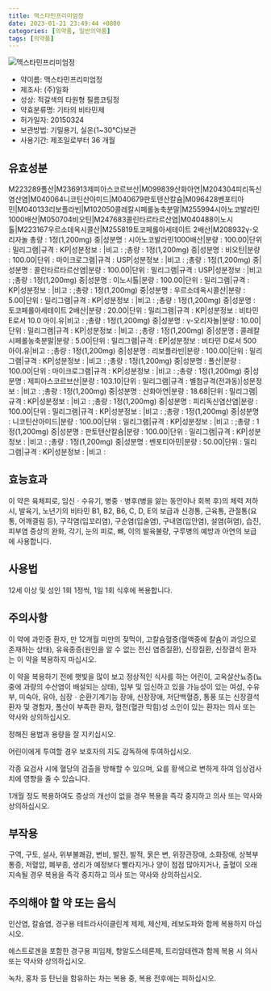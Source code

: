 ```yaml
---
title: 맥스타민프리미엄정
date: 2023-01-21 23:49:44 +0800
categories: [의약품, 일반의약품]
tags: [의약품]
---
```

![맥스타민프리미엄정](https://nedrug.mfds.go.kr/pbp/cmn/itemImageDownload/149805864617300081)

- 약이름: 맥스타민프리미엄정
- 제조사: (주)일화
- 성상: 적갈색의 타원형 필름코팅정
- 약효분류명: 기타의 비타민제
- 허가일자: 20150324
- 보관방법: 기밀용기, 실온(1~30℃)보관
- 사용기간: 제조일로부터 36 개월
## 유효성분
M223289폴산|M236913제피아스코르브산|M099839산화아연|M204304피리독신염산염|M040064니코틴산아미드|M040679판토텐산칼슘|M096428벤포티아민|M040133리보플라빈|M102050콜레칼시페롤농축분말|M255994시아노코발라민1000배산|M050704비오틴|M247683콜린타르타르산염|M040488이노시톨|M223167우르소데옥시콜산|M255819토코페롤아세테이트 2배산|M208932γ-오리자놀
총량 : 1정(1,200mg) 중|성분명 : 시아노코발라민1000배산|분량 : 100.00|단위 : 밀리그램|규격 : KP|성분정보 : |비고 : ;총량 : 1정(1,200mg) 중|성분명 : 비오틴|분량 : 100.00|단위 : 마이크로그램|규격 : USP|성분정보 : |비고 : ;총량 : 1정(1,200mg) 중|성분명 : 콜린타르타르산염|분량 : 100.00|단위 : 밀리그램|규격 : USP|성분정보 : |비고 : ;총량 : 1정(1,200mg) 중|성분명 : 이노시톨|분량 : 100.00|단위 : 밀리그램|규격 : KP|성분정보 : |비고 : ;총량 : 1정(1,200mg) 중|성분명 : 우르소데옥시콜산|분량 : 5.00|단위 : 밀리그램|규격 : KP|성분정보 : |비고 : ;총량 : 1정(1,200mg) 중|성분명 : 토코페롤아세테이트 2배산|분량 : 20.00|단위 : 밀리그램|규격 : KP|성분정보 : 비타민 E로서 10.0 아이.유|비고 : ;총량 : 1정(1,200mg) 중|성분명 : γ-오리자놀|분량 : 10.00|단위 : 밀리그램|규격 : KP|성분정보 : |비고 : ;총량 : 1정(1,200mg) 중|성분명 : 콜레칼시페롤농축분말|분량 : 5.00|단위 : 밀리그램|규격 : EP|성분정보 : 비타민 D로서 500 아이.유|비고 : ;총량 : 1정(1,200mg) 중|성분명 : 리보플라빈|분량 : 100.00|단위 : 밀리그램|규격 : KP|성분정보 : |비고 : ;총량 : 1정(1,200mg) 중|성분명 : 폴산|분량 : 100.00|단위 : 마이크로그램|규격 : KP|성분정보 : |비고 : ;총량 : 1정(1,200mg) 중|성분명 : 제피아스코르브산|분량 : 103.10|단위 : 밀리그램|규격 : 별첨규격(전과동)|성분정보 : |비고 : ;총량 : 1정(1,200mg) 중|성분명 : 산화아연|분량 : 18.68|단위 : 밀리그램|규격 : KP|성분정보 : |비고 : ;총량 : 1정(1,200mg) 중|성분명 : 피리독신염산염|분량 : 100.00|단위 : 밀리그램|규격 : KP|성분정보 : |비고 : ;총량 : 1정(1,200mg) 중|성분명 : 니코틴산아미드|분량 : 100.00|단위 : 밀리그램|규격 : KP|성분정보 : |비고 : ;총량 : 1정(1,200mg) 중|성분명 : 판토텐산칼슘|분량 : 100.00|단위 : 밀리그램|규격 : KP|성분정보 : |비고 : ;총량 : 1정(1,200mg) 중|성분명 : 벤포티아민|분량 : 50.00|단위 : 밀리그램|규격 : KP|성분정보 : |비고 :
## 효능효과
이 약은 육체피로, 임신ㆍ수유기, 병중ㆍ병후(병을 앓는 동안이나 회복 후)의 체력 저하 시, 발육기, 노년기의 비타민 B1, B2, B6, C, D, E의 보급과 신경통, 근육통, 관절통(요통, 어깨결림 등), 구각염(입꼬리염), 구순염(입술염), 구내염(입안염), 설염(혀염), 습진, 피부염 증상의 완화, 각기, 눈의 피로, 뼈, 이의 발육불량, 구루병의 예방과 아연의 보급에 사용합니다.

## 사용법
12세 이상 및 성인 1회 1정씩, 1일 1회 식후에 복용합니다.

## 주의사항
이 약에 과민증 환자, 만 12개월 미만의 젖먹이, 고칼슘혈증(혈액중에 칼슘이 과잉으로 존재하는 상태), 유육종증(원인을 알 수 없는 전신 염증질환), 신장질환, 신장결석 환자는 이 약을 복용하지 마십시오.

이 약을 복용하기 전에 햇빛을 많이 보고 정상적인 식사를 하는 어린이, 고옥살산뇨증(뇨중에 과량의 수산염이 배설되는 상태), 임부 및 임신하고 있을 가능성이 있는 여성, 수유부, 미숙아, 유아, 심장ㆍ순환기계기능 장애, 신장장애, 저단백혈증, 통풍 또는 신장결석 환자 및 경험자, 폴산이 부족한 환자, 혈전(혈관 막힘)성 소인이 있는 환자는 의사 또는 약사와 상의하십시오.

정해진 용법과 용량을 잘 지키십시오.

어린이에게 투여할 경우 보호자의 지도 감독하에 투여하십시오.

각종 요검사 시에 혈당의 검출을 방해할 수 있으며, 요를 황색으로 변하게 하여 임상검사치에 영향을 줄 수 있습니다.

1개월 정도 복용하여도 증상의 개선이 없을 경우 복용을 즉각 중지하고 의사 또는 약사와 상의하십시오.

## 부작용
구역, 구토, 설사, 위부불쾌감, 변비, 발진, 발적, 묽은 변, 위장관장애, 소화장애, 상복부통증, 저혈압, 폐부종, 생리가 예정보다 빨라지거나 양이 점점 많아지거나, 출혈이 오래 지속될 경우 복용을 즉각 중지하고 의사 또는 약사와 상의하십시오.

## 주의해야 할 약 또는 음식
인산염, 칼슘염, 경구용 테트라사이클린계 제제, 제산제, 레보도파와 함께 복용하지 마십시오.

에스트로겐을 포함한 경구용 피임제, 항알도스테론제, 트리암테렌과 함께 복용 시 의사 또는 약사와 상의하십시오.

녹차, 홍차 등 탄닌을 함유하는 차는 복용 중, 복용 전후에는 피하십시오.

